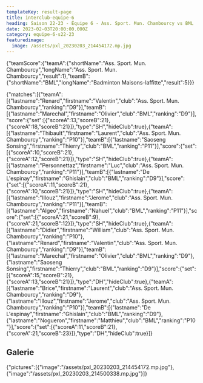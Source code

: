```yaml
---
templateKey: result-page
title: interclub-equipe-6
heading: Saison 22-23 - Équipe 6 - Ass. Sport. Mun. Chambourcy vs BML
date: 2023-02-03T20:00:00.000Z
category: equipe-6-s22-23
featuredimage:
  image: /assets/pxl_20230203_214454172.mp.jpg
---
```

<teamscoreboard>{"teamScore":{"teamA":{"shortName":"Ass. Sport. Mun. Chambourcy","longName":"Ass. Sport. Mun. Chambourcy","result":1},"teamB":{"shortName":"BML","longName":"Badminton Maisons-laffitte","result":5}}}</teamscoreboard>

<scoreboard>{"matches":[{"teamA":[{"lastname":"Renard","firstname":"Valentin","club":"Ass. Sport. Mun. Chambourcy","ranking":"D9"}],"teamB":[{"lastname":"Marechal","firstname":"Olivier","club":"BML","ranking":"D9"}],"score":{"set":[{"scoreA":13,"scoreB":21},{"scoreA":18,"scoreB":21}]},"type":"SH","hideClub":true},{"teamA":[{"lastname":"Thibault","firstname":"Laurent","club":"Ass. Sport. Mun. Chambourcy","ranking":"P10"}],"teamB":[{"lastname":"Saoseng Sonsing","firstname":"Thierry","club":"BML","ranking":"P11"}],"score":{"set":[{"scoreA":10,"scoreB":21},{"scoreA":12,"scoreB":21}]},"type":"SH","hideClub":true},{"teamA":[{"lastname":"Personnettaz","firstname":"Luc","club":"Ass. Sport. Mun. Chambourcy","ranking":"P11"}],"teamB":[{"lastname":"De L'espinay","firstname":"Ghislain","club":"BML","ranking":"D9"}],"score":{"set":[{"scoreA":11,"scoreB":21},{"scoreA":10,"scoreB":21}]},"type":"SH","hideClub":true},{"teamA":[{"lastname":"Illouz","firstname":"Jerome","club":"Ass. Sport. Mun. Chambourcy","ranking":"P11"}],"teamB":[{"lastname":"Algeo","firstname":"Nahuel","club":"BML","ranking":"P11"}],"score":{"set":[{"scoreA":21,"scoreB":9},{"scoreA":21,"scoreB":12}]},"type":"SH","hideClub":true},{"teamA":[{"lastname":"Didier","firstname":"William","club":"Ass. Sport. Mun. Chambourcy","ranking":"P10"},{"lastname":"Renard","firstname":"Valentin","club":"Ass. Sport. Mun. Chambourcy","ranking":"D9"}],"teamB":[{"lastname":"Marechal","firstname":"Olivier","club":"BML","ranking":"D9"},{"lastname":"Saoseng Sonsing","firstname":"Thierry","club":"BML","ranking":"D9"}],"score":{"set":[{"scoreA":15,"scoreB":21},{"scoreA":13,"scoreB":21}]},"type":"DH","hideClub":true},{"teamA":[{"lastname":"Brice","firstname":"Laurent","club":"Ass. Sport. Mun. Chambourcy","ranking":"D9"},{"lastname":"Illouz","firstname":"Jerome","club":"Ass. Sport. Mun. Chambourcy","ranking":"P10"}],"teamB":[{"lastname":"De L'espinay","firstname":"Ghislain","club":"BML","ranking":"D9"},{"lastname":"Nogueron","firstname":"Matthieu","club":"BML","ranking":"P10"}],"score":{"set":[{"scoreA":11,"scoreB":21},{"scoreA":21,"scoreB":23}]},"type":"DH","hideClub":true}]}</scoreboard>

## G﻿alerie

<gallery>{"pictures":[{"image":"/assets/pxl_20230203_214454172.mp.jpg"},{"image":"/assets/pxl_20230203_214500338.mp.jpg"}]}</gallery>